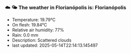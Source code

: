 ### ☁️ 🌤️  The weather in Florianópolis is: Florianópolis

- Temperature: 19.79°C
- On flesh: 19.84°C
- Relative air humidity: 77%
- Rain: 0.0 mm
- Description: Scattered clouds
- last updated: 2025-05-14T22:14:13.145497
